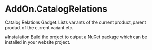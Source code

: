 # AddOn.CatalogRelations
Catalog Relations Gadget. Lists variants of the current product,
parent product of the current variant etc.

#Installation
Build the project to output a NuGet package which can be installed
in your website project.